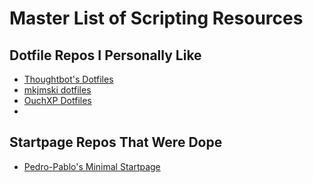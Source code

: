 # Master List of Scripting Resources

## Dotfile Repos I Personally Like

- [Thoughtbot's Dotfiles](https://github.com/thoughtbot/dotfiles)
- [mkjmski dotfiles](https://github.com/mkjmdski/.dotfiles/tree/master/zsh)
- [OuchXP Dotfiles](https://github.com/ouchxp/dot-zsh)
- 

## Startpage Repos That Were Dope

- [Pedro-Pablo's Minimal Startpage](https://github.com/pedro-pablo/minimal-startpage-template)
